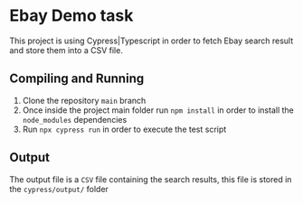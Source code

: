# Ebay Demo task

This project is using Cypress|Typescript in order to fetch Ebay search result and store them into a CSV file.

## Compiling and Running
1. Clone the repository `main` branch
2. Once inside the project main folder run `npm install` in order to install the `node_modules` dependencies
3. Run `npx cypress run` in order to execute the test script

## Output
The output file is a `CSV` file containing the search results, this file is stored in the `cypress/output/` folder



